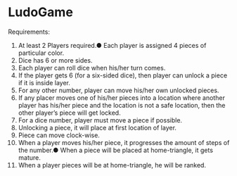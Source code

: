 LudoGame
========

Requirements:

1. At least 2 Players required.● Each player is assigned 4 pieces of particular color.
1. Dice has 6 or more sides.
1. Each player can roll dice when his/her turn comes.
1. If the player gets 6 (for a six-sided dice), then player can unlock a piece if it is inside layer.
1. For any other number, player can move his/her own unlocked pieces.
1. If any placer moves one of his/her pieces into a location where another player has his/her piece and the location is not a safe location, then the other player’s piece will get locked.
1. For a dice number, player must move a piece if possible.
1. Unlocking a piece, it will place at first location of layer.
1. Piece can move clock-wise.
1. When a player moves his/her piece, it progresses the amount of steps of the number.● When a piece will be placed at home-triangle, it gets mature.
1. When a player pieces will be at home-triangle, he will be ranked.
